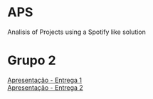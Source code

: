 # APS
Analisis of Projects using a Spotify like solution

# Grupo 2
[Apresentação - Entrega 1](https://github.com/Hsrf/APS/blob/master/Entrega%201.pdf)
<br>
[Apresentação - Entrega 2](https://github.com/Hsrf/APS/blob/master/Entrega%202.pdf)
